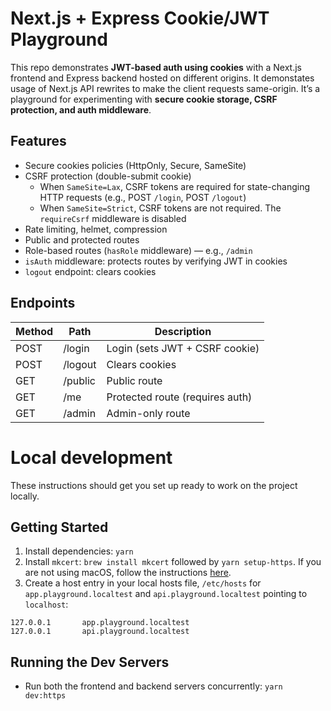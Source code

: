 # Next.js + Express Cookie/JWT Playground

This repo demonstrates **JWT-based auth using cookies** with a Next.js frontend and Express backend hosted on different origins. It demonstates usage of Next.js API rewrites to make the client requests same-origin. It’s a playground for experimenting with **secure cookie storage, CSRF protection, and auth middleware**.

## Features

- Secure cookies policies (HttpOnly, Secure, SameSite)
- CSRF protection (double-submit cookie)
  - When `SameSite=Lax`, CSRF tokens are required for state-changing HTTP requests (e.g., POST `/login`, POST `/logout`)
  - When `SameSite=Strict`, CSRF tokens are not required. The `requireCsrf` middleware is disabled
- Rate limiting, helmet, compression
- Public and protected routes
- Role-based routes (`hasRole` middleware) — e.g., `/admin`
- `isAuth` middleware: protects routes by verifying JWT in cookies
- `logout` endpoint: clears cookies

## Endpoints

| Method | Path    | Description                     |
| ------ | ------- | ------------------------------- |
| POST   | /login  | Login (sets JWT + CSRF cookie)  |
| POST   | /logout | Clears cookies                  |
| GET    | /public | Public route                    |
| GET    | /me     | Protected route (requires auth) |
| GET    | /admin  | Admin-only route                |


# Local development
These instructions should get you set up ready to work on the project locally.

## Getting Started
1. Install dependencies: `yarn`
2. Install `mkcert`: `brew install mkcert` followed by `yarn setup-https`. If you are not using macOS, follow the instructions [here](https://github.com/FiloSottile/mkcert?tab=readme-ov-file#installation).
3. Create a host entry in your local hosts file, `/etc/hosts` for `app.playground.localtest` and `api.playground.localtest` pointing to `localhost`:
```
127.0.0.1       app.playground.localtest
127.0.0.1       api.playground.localtest
```

## Running the Dev Servers
- Run both the frontend and backend servers concurrently: `yarn dev:https`
